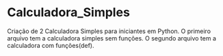 # Calculadora_Simples
 Criação de 2 Calculadora Simples para iniciantes em Python.
 O primeiro arquivo tem a calculadora simples sem funções.
 O segundo arquivo tem a calculadora com funções(def).
 
